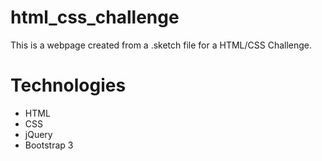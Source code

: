 # html_css_challenge
This is a webpage created from a .sketch file for a HTML/CSS Challenge.

# Technologies 
- HTML
- CSS
- jQuery
- Bootstrap 3
